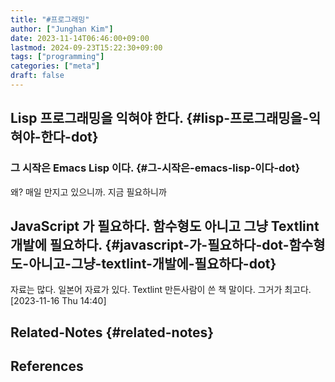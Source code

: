 ```yaml
---
title: "#프로그래밍"
author: ["Junghan Kim"]
date: 2023-11-14T06:46:00+09:00
lastmod: 2024-09-23T15:22:30+09:00
tags: ["programming"]
categories: ["meta"]
draft: false
---
```


## Lisp 프로그래밍을 익혀야 한다. {#lisp-프로그래밍을-익혀야-한다-dot}




### 그 시작은 Emacs Lisp 이다. {#그-시작은-emacs-lisp-이다-dot}



왜? 매일 만지고 있으니까. 지금 필요하니까


## JavaScript 가 필요하다. 함수형도 아니고 그냥 Textlint 개발에 필요하다. {#javascript-가-필요하다-dot-함수형도-아니고-그냥-textlint-개발에-필요하다-dot}

자료는 많다. 일본어 자료가 있다. Textlint 만든사람이 쓴 책 말이다. 그거가 최고다. <span class="timestamp-wrapper"><span class="timestamp">[2023-11-16 Thu 14:40]</span></span>


## Related-Notes {#related-notes}

## References

<style>.csl-entry{text-indent: -1.5em; margin-left: 1.5em;}</style><div class="csl-bib-body">
</div>

